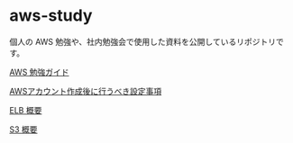 # aws-study

個人の AWS 勉強や、社内勉強会で使用した資料を公開しているリポジトリです。

[AWS 勉強ガイド](/aws-study-guide.md)

[AWSアカウント作成後に行うべき設定事項](/aws-account-Initial-setting/aws-account-Initial-setting.md)

[ELB 概要](/elb/elb-overview.md)

[S3 概要](/s3/s3-overview.md)